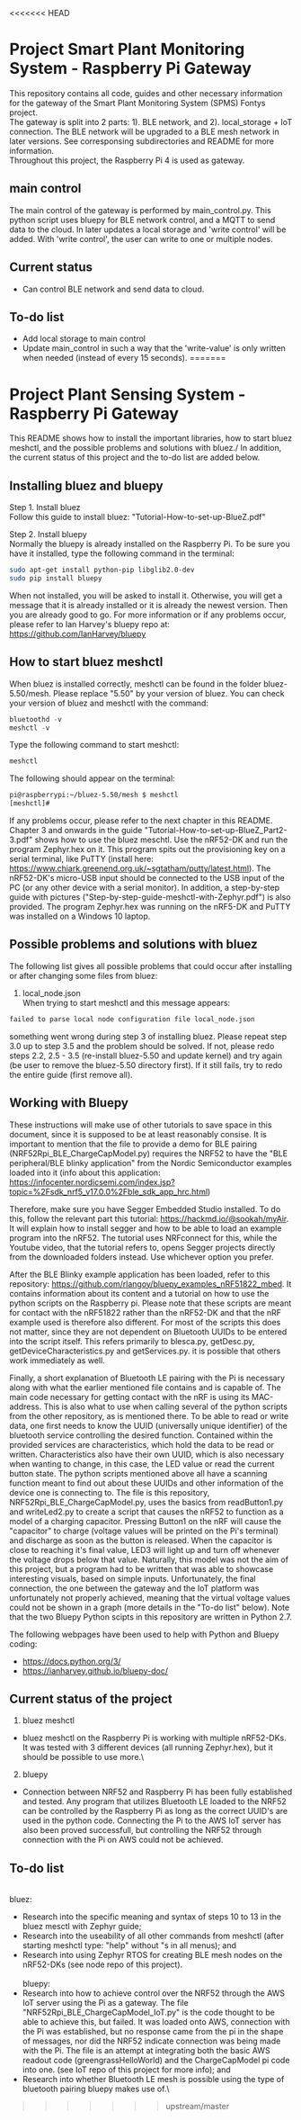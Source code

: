 <<<<<<< HEAD
# Project Smart Plant Monitoring System - Raspberry Pi Gateway
This repository contains all code, guides and other necessary information for the gateway of the Smart Plant Monitoring System (SPMS) Fontys project.\
The gateway is split into 2 parts: 1). BLE network, and 2). local_storage + IoT connection. The BLE network will be upgraded to a BLE mesh network in later versions. See corresponsing subdirectories and README for more information.\
Throughout this project, the Raspberry Pi 4 is used as gateway.


## main control
The main control of the gateway is performed by main_control.py. This python script uses bluepy for BLE network control, and a MQTT to send data to the cloud. In later updates a local storage and 'write control' will be added. With 'write control', the user can write to one or multiple nodes.

## Current status
- Can control BLE network and send data to cloud.

## To-do list
- Add local storage to main control
- Update main_control in such a way that the 'write-value' is only written when needed (instead of every 15 seconds).
=======
# Project Plant Sensing System - Raspberry Pi Gateway
This README shows how to install the important libraries, how to start bluez meshctl, and the possible problems and solutions with bluez./
In addition, the current status of this project and the to-do list are added below.

## Installing bluez and bluepy
Step 1. Install bluez\
Follow this guide to install bluez: "Tutorial-How-to-set-up-BlueZ.pdf"

Step 2. Install bluepy\
Normally the bluepy is already installed on the Raspberry Pi.
To be sure you have it installed, type the following command in the terminal:
```bash
sudo apt-get install python-pip libglib2.0-dev
sudo pip install bluepy
```
When not installed, you will be asked to install it. Otherwise, you will get a message that it is already installed or it is already the newest version. Then you are already good to go.
For more information or if any problems occur, please refer to Ian Harvey's bluepy repo at: https://github.com/IanHarvey/bluepy

## How to start bluez meshctl
When bluez is installed correctly, meshctl can be found in the folder bluez-5.50/mesh. Please replace "5.50" by your version of bluez.
You can check your version of bluez and meshctl with the command:
```python
bluetoothd -v
meshctl -v
```

Type the following command to start meshctl:
```python
meshctl
```

The following should appear on the terminal:
```bash
pi@raspberrypi:~/bluez-5.50/mesh $ meshctl
[meshctl]# 
```
If any problems occur, please refer to the next chapter in this README.
Chapter 3 and onwards in the guide "Tutorial-How-to-set-up-BlueZ_Part2-3.pdf" shows how to use the bluez meschtl. Use the nRF52-DK and run the program Zephyr.hex on it. This program spits out the provisioning key on a serial terminal, like PuTTY (install here: https://www.chiark.greenend.org.uk/~sgtatham/putty/latest.html). The nRF52-DK's micro-USB input should be connected to the USB input of the PC (or any other device with a serial monitor).
In addition, a step-by-step guide with pictures ("Step-by-step-guide-meshctl-with-Zephyr.pdf") is also provided. The program Zephyr.hex was running on the nRF5-DK and PuTTY was installed on a Windows 10 laptop.

## Possible problems and solutions with bluez
The following list gives all possible problems that could occur after installing or after changing some files from bluez:

1. local_node.json\
When trying to start meshctl and this message appears:
```bash
failed to parse local node configuration file local_node.json
```
something went wrong during step 3 of installing bluez. Please repeat step 3.0 up to step 3.5 and the problem should be solved. If not, please redo steps 2.2, 2.5 - 3.5 (re-install bluez-5.50 and update kernel) and try again (be user to remove the bluez-5.50 directory first). If it still fails, try to redo the entire guide (first remove all).

## Working with Bluepy
These instructions will make use of other tutorials to save space in this document, since it is supposed to be at least reasonably consise. It is important to mention that the file to provide a demo for BLE pairing (NRF52Rpi_BLE_ChargeCapModel.py) requires the NRF52 to have the "BLE peripheral/BLE blinky application" from the Nordic Semiconductor examples loaded into it (info about this application: https://infocenter.nordicsemi.com/index.jsp?topic=%2Fsdk_nrf5_v17.0.0%2Fble_sdk_app_hrc.html)

Therefore, make sure you have Segger Embedded Studio installed. To do this, follow the relevant part this tutorial: https://hackmd.io/@sookah/myAir. It will explain how to install segger and how to be able to load an example program into the nRF52. The tutorial uses NRFconnect for this, while the Youtube video, that the tutorial refers to, opens Segger projects directly from the downloaded folders instead. Use whichever option you prefer.

After the BLE Blinky example application has been loaded, refer to this repository: https://github.com/rlangoy/bluepy_examples_nRF51822_mbed. It contains information about its content and a tutorial on how to use the python scripts on the Raspberry pi. Please note that these scripts are meant for contact with the nRF51822 rather than the nRF52-DK and that the nRF example used is therefore also different. For most of the scripts this does not matter, since they are not dependent on Bluetooth UUIDs to be entered into the script itself. This refers primarily to blesca.py, getDesc.py, getDeviceCharacteristics.py and getServices.py. it is possible that others work immediately as well.

Finally, a short explanation of Bluetooth LE pairing with the Pi is necessary along with what the earlier mentioned file contains and is capable of. The main code necessary for getting contact with the nRF is using its MAC-address. This is also what to use when calling several of the python scripts from the other repository, as is mentioned there. To be able to read or write data, one first needs to know the UUID (universally unique identifier) of the bluetooth service controlling the desired function. Contained within the provided services are characteristics, which hold the data to be read or written. Characteristics also have their own UUID, which is also necessary when wanting to change, in this case, the LED value or read the current button state. The python scripts mentioned above all have a scanning function meant to find out about these UUIDs and other information of the device one is connecting to. 
The file is this repository, NRF52Rpi_BLE_ChargeCapModel.py, uses the basics from readButton1.py and writeLed2.py to create a script that causes the nRF52 to function as a model of a charging capacitor. Pressing Button1 on the nRF will cause the "capacitor" to charge (voltage values will be printed on the Pi's terminal) and discharge as soon as the button is released. When the capacitor is close to reaching it's final value, LED3 will light up and turn off whenever the voltage drops below that value. Naturally, this model was not the aim of this project, but a program had to be written that was able to showcase interesting visuals, based on simple inputs. Unfortunately, the final connection, the one between the gateway and the IoT platform was unfortunately not properly achieved, meaning that the virtual voltage values could not be shown in a graph (more details in the "To-do list" below). Note that the two Bluepy Python scipts in this repository are written in Python 2.7.

The following webpages have been used to help with Python and Bluepy coding:
- https://docs.python.org/3/
- https://ianharvey.github.io/bluepy-doc/


## Current status of the project
1. bluez meshctl
- bluez meshctl on the Raspberry Pi is working with multiple nRF52-DKs. It was tested with 3 different devices (all running Zephyr.hex), but it should be possible to use more.\

2. bluepy
- Connection between NRF52 and Raspberry Pi has been fully established and tested. Any program that utilizes Bluetooth LE loaded to the NRF52 can be controlled by the Raspberry Pi as long as the correct UUID's are used in the python code. Connecting the Pi to the AWS IoT server has also been proved successfull, but controlling the NRF52 through connection with the Pi on AWS could not be achieved.  

## To-do list
\
bluez:
- Research into the specific meaning and syntax of steps 10 to 13 in the bluez mesctl with Zephyr guide;
- Research into the useability of all other commands from meshctl (after starting meshctl type: "help" without "s in all menus); and
- Research into using Zephyr RTOS for creating BLE mesh nodes on the nRF52-DKs (see node repo of this project).\
\
bluepy:
- Research into how to achieve control over the NRF52 through the AWS IoT server using the Pi as a gateway. The file "NRF52Rpi_BLE_ChargeCapModel_IoT.py" is the code thought to be able to achieve this, but failed. It was loaded onto AWS, connection with the Pi was established, but no response came from the pi in the shape of messages, nor did the NRF52 indicate connection was being made with the Pi. The file is an attempt at integrating both the basic AWS readout code (greengrassHelloWorld) and the ChargeCapModel pi code into one. (see IoT repo of this project for more info); and
- Research into whether Bluetooth LE mesh is possible using the type of bluetooth pairing bluepy makes use of.\
>>>>>>> upstream/master
